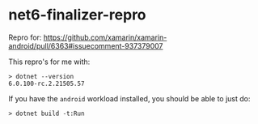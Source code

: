 # net6-finalizer-repro

Repro for: https://github.com/xamarin/xamarin-android/pull/6363#issuecomment-937379007

This repro's for me with:

    > dotnet --version
    6.0.100-rc.2.21505.57

If you have the `android` workload installed, you should be able to just do:

    > dotnet build -t:Run



